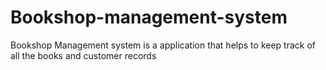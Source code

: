 # Bookshop-management-system
Bookshop Management system is a application that helps to keep track of all the books and customer records 
